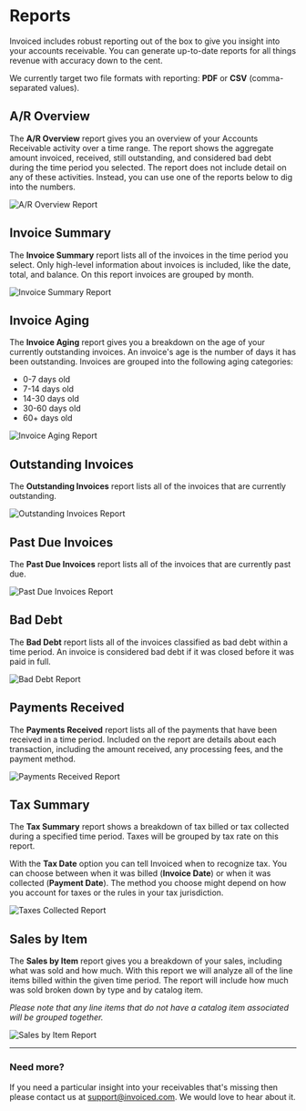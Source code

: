 # Reports

Invoiced includes robust reporting out of the box to give you insight into your accounts receivable. You can generate up-to-date reports for all things revenue with accuracy down to the cent.

We currently target two file formats with reporting: **PDF** or **CSV** (comma-separated values).

## A/R Overview

The **A/R Overview** report gives you an overview of your Accounts Receivable activity over a time range. The report shows the aggregate amount invoiced, received, still outstanding, and considered bad debt during the time period you selected. The report does not include detail on any of these activities. Instead, you can use one of the reports below to dig into the numbers.

![A/R Overview Report](../img/report-a-r-overview.png)

## Invoice Summary

The **Invoice Summary** report lists all of the invoices in the time period you select. Only high-level information about invoices is included, like the date, total, and balance. On this report invoices are grouped by month.

![Invoice Summary Report](../img/report-invoice-summary.png)

## Invoice Aging

The **Invoice Aging** report gives you a breakdown on the age of your currently outstanding invoices. An invoice's age is the number of days it has been outstanding. Invoices are grouped into the following aging categories:

- 0-7 days old
- 7-14 days old
- 14-30 days old
- 30-60 days old
- 60+ days old

![Invoice Aging Report](../img/report-invoice-aging.png)

## Outstanding Invoices

The **Outstanding Invoices** report lists all of the invoices that are currently outstanding.

![Outstanding Invoices Report](../img/report-outstanding-invoices.png)

## Past Due Invoices

The **Past Due Invoices** report lists all of the invoices that are currently past due.

![Past Due Invoices Report](../img/report-past-due-invoices.png)

## Bad Debt

The **Bad Debt** report lists all of the invoices classified as bad debt within a time period. An invoice is considered bad debt if it was closed before it was paid in full.

![Bad Debt Report](../img/report-bad-debt.png)

## Payments Received

The **Payments Received** report lists all of the payments that have been received in a time period. Included on the report are details about each transaction, including the amount received, any processing fees, and the payment method.

![Payments Received Report](../img/report-payments-received.png)

## Tax Summary

The **Tax Summary** report shows a breakdown of tax billed or tax collected during a specified time period. Taxes will be grouped by tax rate on this report.

With the **Tax Date** option you can tell Invoiced when to recognize tax. You can choose between when it was billed (**Invoice Date**) or when it was collected (**Payment Date**). The method you choose might depend on how you account for taxes or the rules in your tax jurisdiction.

![Taxes Collected Report](../img/report-taxes-collected.png)

## Sales by Item

The **Sales by Item** report gives you a breakdown of your sales, including what was sold and how much. With this report we will analyze all of the line items billed within the given time period. The report will include how much was sold broken down by type and by catalog item.

*Please note that any line items that do not have a catalog item associated will be grouped together.*

![Sales by Item Report](../img/report-sales-by-item.png)

<hr/>

### Need more?

If you need a particular insight into your receivables that's missing then please contact us at [support@invoiced.com](support@invoiced.com). We would love to hear about it.